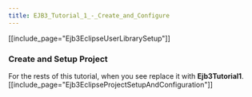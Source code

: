 ```yaml
---
title: EJB3_Tutorial_1_-_Create_and_Configure
---
```

[[include_page="Ejb3EclipseUserLibrarySetup"]]
### Create and Setup Project
For the rests of this tutorial, when you see **<project>** replace it with **Ejb3Tutorial1**.
[[include_page="Ejb3EclipseProjectSetupAndConfiguration"]]
